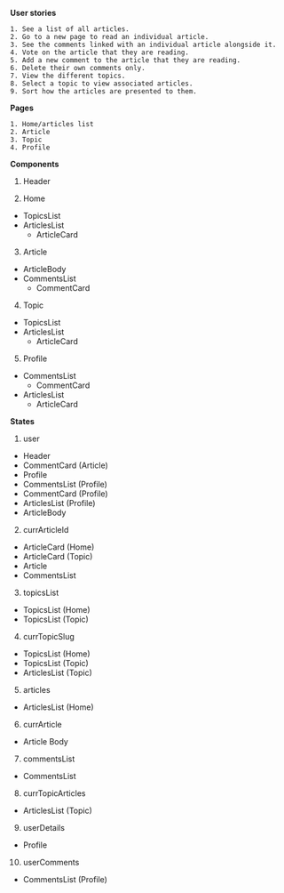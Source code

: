 **User stories**

    1. See a list of all articles.
    2. Go to a new page to read an individual article.
    3. See the comments linked with an individual article alongside it.
    4. Vote on the article that they are reading.
    5. Add a new comment to the article that they are reading.
    6. Delete their own comments only.
    7. View the different topics.
    8. Select a topic to view associated articles.
    9. Sort how the articles are presented to them.


**Pages**

    1. Home/articles list
    2. Article
    3. Topic
    4. Profile

**Components**
1. Header

2. Home
- TopicsList
- ArticlesList
    - ArticleCard

3. Article
- ArticleBody
- CommentsList
    - CommentCard

4. Topic
- TopicsList
- ArticlesList
    - ArticleCard

5. Profile
- CommentsList
    - CommentCard
- ArticlesList
    - ArticleCard


**States**
1. user
- Header
- CommentCard (Article)
- Profile
- CommentsList (Profile)
- CommentCard (Profile)
- ArticlesList (Profile)
- ArticleBody

2. currArticleId
- ArticleCard (Home)
- ArticleCard (Topic)
- Article
- CommentsList

3. topicsList
- TopicsList (Home)
- TopicsList (Topic)

4. currTopicSlug
- TopicsList (Home)
- TopicsList (Topic)
- ArticlesList (Topic)

5. articles
- ArticlesList (Home)

6. currArticle
- Article Body

7. commentsList
- CommentsList

8. currTopicArticles
- ArticlesList (Topic)

9. userDetails
- Profile

10. userComments
- CommentsList (Profile)